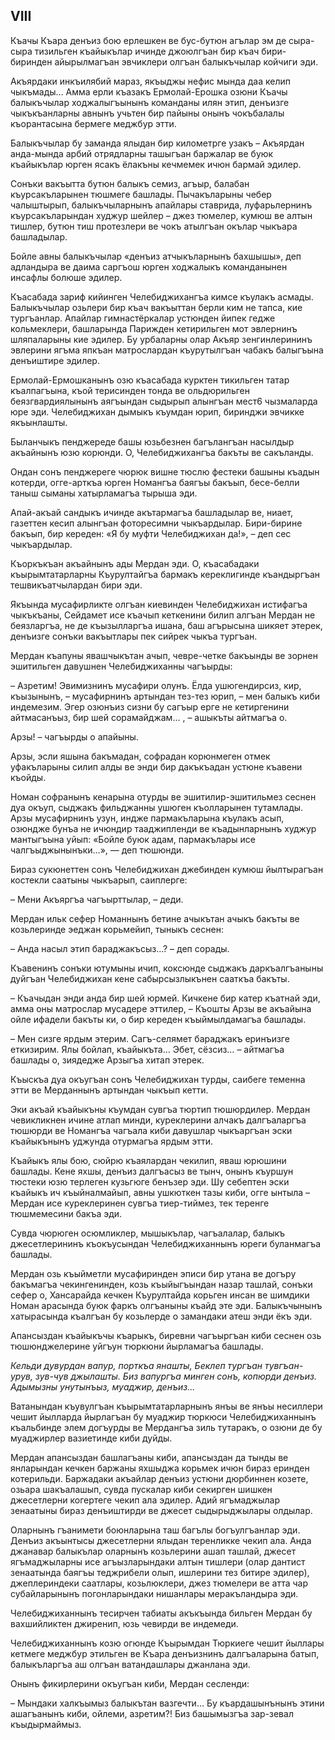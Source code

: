 ## VIII

Къачы Къара денъиз бою ерлешкен ве бус-бутюн агълар эм де сыра-сыра тизильген къайыкълар ичинде джоюлгъан бир къач бири-биринден айырылмагъан эвчиклери олгъан балыкъчылар койчиги эди.

Акъярдаки инкъилябий  мараз, якъыджы нефис мында даа келип чыкъмады…
Амма ерли къазакъ Ермолай-Ерошка озюни Къачы балыкъчылар ходжалыгъынынъ команданы илян этип, денъизге чыкъкъанларны авнынъ учьтен бир пайыны  онынъ чокъбалалы къорантасына бермеге меджбур этти.

Балыкъчылар бу заманда ялыдан бир километрге узакъ – Акъярдан анда-мында арбий отрядларны ташыгъан баржалар ве буюк къайыкълар юрген ясакъ ёлакъны кечмемек ичюн бармай эдилер.

Сонъки вакъытта бутюн балыкъ семиз, агъыр, балабан къурсакъларынен тюшмеге башлады.
Пычакъларыны чебер чалыштырып, балыкъчыларнынъ апайлары ставрида, луфарьлернинъ къурсакъларындан худжур шейлер – джез тюмелер, кумюш ве алтын тишлер, бутюн тиш протезлери ве чокъ атылгъан окълар чыкъара башладылар.

Бойле авны балыкъчылар «денъиз атчыкъларнынъ бахшышы», деп адландыра ве даима саргъош юрген ходжалыкъ команданынен инсафлы болюше эдилер.

Къасабада зариф кийинген Челебиджихангъа кимсе къулакъ асмады.
Балыкъчылар озьлери бир къач вакъыттан берли ким не тапса, кие тургъанлар.
Апайлар гимнастёркалар устюнден йипек гедже кольмеклери, башларында Парижден кетирильген мот эвлернинъ шляпаларыны кие эдилер.
Бу урбаларны олар Акъяр зенгинлерининъ эвлерини ягъма япкъан матрослардан къурутылгъан чабакъ балыгъына денъиштире эдилер.

Ермолай-Ермошканынъ озю къасабада курктен тикильген татар къалпагъына, къой терисинден тонда ве ольдюрильген беязгвардиялынынъ аягъындан сыдырып алынгъан мест6 чызмаларда юре эди.
Челебиджихан дымыкъ къумдан юрип, биринджи эвчикке якъынлашты.

Быланчыкъ пенджереде башы юзьбезнен багълангъан насылдыр акъайнынъ юзю корюнди.
О, Челебиджихангъа бакъты ве сакъланды.

Ондан сонъ пенджереге чюрюк вишне тюслю фестеки башыны къадын котерди, огге-арткъа юрген Номангъа баягъы бакъып, бесе-белли таныш сыманы хатырламагъа тырыша эди.

Апай-акъай сандыкъ ичинде акътармагъа башладылар ве, ниает, газеттен кесип алынгъан фоторесимни чыкъардылар.
Бири-бирине бакъып, бир кереден:
«Я бу муфти Челебиджихан да!», – деп сес чыкъардылар.

Къоркъкъан акъайнынъ ады Мердан эди.
О, къасабадаки къырымтатарларны Къурултайгъа бармакъ кереклигинде къандыргъан тешвикъатчылардан бири эди.

Якъында мусафирликте олгъан киевинден Челебиджихан истифагъа чыкъкъаны, Сейдамет исе къачып кеткенини билип алгъан Мердан не беязларгъа, не де къызылларгъа ишана, баш агърысына шикяет этерек, денъизге сонъки вакъытлары пек сийрек чыкъа тургъан.

Мердан къапуны явашчыкътан ачып, чевре-четке бакъынды ве зорнен эшитильген давушнен Челебиджиханны чагъырды:

– Азретим!
Эвимизнинъ мусафири олунъ. Ёлда ушюгендирсиз, кир, къызынынъ, – мусафирнинъ артындан тез-тез юрип, – мен балыкъ киби индемезим.
Эгер озюнъиз сизни бу сагъыр ерге не кетиргенини айтмасанъыз, бир шей сорамайджам… , – ашыкъты айтмагъа о.

Арзы!
– чагъырды о апайыны.

Арзы, эсли яшына бакъмадан, софрадан корюнмеген отмек уфакъларыны силип алды ве энди бир дакъкъадан устюне къавени къойды.

Номан софранынъ кенарына отурды ве эшитилир-эшитильмез сеснен дуа окъуп, сыджакъ фильджанны ушюген къолларынен тутамлады.
Арзы мусафирнинъ узун, индже пармакъларына къулакъ асып, озюндже бунъа не ичюндир тааджипленди ве къадынларнынъ худжур мантыгъына уйып:
«Бойле буюк адам, пармакълары исе чалгъыджынынъки…», — деп тюшюнди.

Бираз сукюнеттен сонъ Челебиджихан джебинден кумюш йылтырагъан костекли саатыны чыкъарып, саиплерге: 

– Мени Акъяргъа чагъырттылар, – деди.

Мердан ильк сефер Номаннынъ бетине ачыкътан ачыкъ бакъты ве козьлеринде эеджан корьмейип, тыныкъ сеснен:

– Анда насыл этип бараджакъсыз...?
– деп сорады.

Къавенинъ сонъки ютумыны ичип, коксюнде сыджакъ даркъалгъаныны дуйгъан Челебиджихан кене сабырсызлыкънен сааткъа бакъты.

– Къачыдан энди анда бир шей юрмей.
Кичкене бир катер къатнай эди, амма оны матрослар мусадере эттилер, – Къошты Арзы ве акъайына ойле ифадели бакъты ки, о бир кереден къыймылдамагъа башлады.

– Мен сизге ярдым этерим.
Сагъ-селямет бараджакъ еринъизге еткизирим.
Ялы бойлап, къайыкъта…
Эбет, сёзсиз…
– айтмагъа башлады о, зиядедже Арзыгъа  хитап этерек.

Къыскъа дуа окъугъан сонъ Челебиджихан турды, саибеге теменна этти ве Мерданнынъ артындан чыкъып кетти.

Эки акъай къайыкъны къумдан  сувгъа тюртип тюшюрдилер.
Мердан чевикликнен ичине атлап минди, куреклерини алчакъ далгъаларгъа тюшюрди ве Номангъа чагъала киби давушлар чыкъаргъан эски къайыкънынъ уджунда отурмагъа ярдым этти. 

Къайыкъ ялы бою, сюйрю къаялардан чекилип, яваш юрюшини башлады.
Кене яхшы, денъиз далгъасыз ве тынч, онынъ къуршун тюстеки юзю терлеген кузьгюге бенъзер эди.
Шу себептен эски къайыкъ ич къыйналмайып, авны ушкюткен тазы киби, огге ынтыла – Мердан исе куреклеринен сувгъа тиер-тиймез, тек теренге тюшмемесини бакъа эди.

Сувда чюрюген осюмликлер, мышыкълар, чагъалалар, балыкъ джесетлерининъ къокъусындан Челебиджиханнынъ юреги буланмагъа башлады.

Мердан озь къыйметли мусафиринден эписи бир утана ве догъру бакъмагъа чекингенинден, козь къыйыгъындан назар ташлай, сонъки сефер о, Хансарайда кечкен Къурултайда корьген инсан ве шимдики Номан арасында  буюк фаркъ олгъаныны къайд эте эди.
Балыкъчынынъ хатырасында къалгъан бу козьлерде о замандаки атеш энди ёкъ эди.

Апансыздан къайыкъчы къарыкъ, биревни чагъыргъан киби сеснен озь тюшюнджелерине уйгъун тюркюни йырламагъа башлады.

<var>Кельди дувурдан вапур, порткъа янашты,
Беклеп тургъан тувгъан-урув, зув-чув джылашты.
Биз вапургъа минген сонъ, копюрди денъиз.
Адымызны унутынъыз, муаджир, денъиз...</var>

Ватанындан къувулгъан къырымтатарларнынъ янъы ве янъы несиллери чешит йылларда йырлагъан бу муаджир тюркюси Челебиджиханнынъ къальбинде элем догъурды ве Мердангъа зиль тутаракъ, о озюни де бу муаджирлер вазиетинде киби дуйды.

Мердан апансыздан башлагъаны киби, апансыздан да тынды ве янларындан кечкен баржаны яхшыджа корьмек ичюн бираз еринден котерильди.
Баржадаки акъайлар денъиз устюни дюрбиннен козете, озьара шакъалашып, сувда пускалар киби секирген шишкен джесетлерни когертеге чекип ала эдилер.
Адий ягъмаджылар зенаатыны бираз денъиштирди ве джесет сыдырыджылары  олдылар.

Оларнынъ гъанимети боюнларына таш багълы богъулгъанлар эди.
Денъиз акъынтысы джесетлерни ялыдан теренликке чекип ала.
Анда джанавар балыкълар оларнынъ козьлерини ашап ташлай, джесет ягъмаджыларны исе агъызларындаки алтын тишлери (олар дантист зенаатында баягъы теджрибели олып, ишлерини тез битире эдилер), джеплериндеки саатлары, козьлюклери, джез тюмелери ве атта чар субайларынынъ погонларындаки нишанлары меракъландыра эди.

Челебиджиханнынъ тесирчен табиаты акъкъында бильген Мердан бу вахшийликтен джиренип, юзь чевирди ве индемеди.

Челебиджиханнынъ козю огюнде Къырымдан Тюркиеге чешит йыллары кетмеге меджбур этильген ве Къара денъизнинъ далгъаларына батып, балыкъларгъа аш олгъан ватандашлары джанлана эди.

Онынъ фикирлерини окъугъан киби, Мердан сесленди:

– Мындаки халкъымыз балыкътан вазгечти…
Бу къардашынънынъ этини ашагъанынъ киби, ойлеми, азретим?!
Биз башымызгъа зар-зевал къыдырмаймыз.

